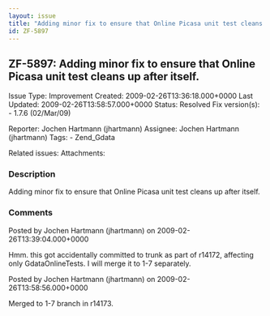 ```yaml
---
layout: issue
title: "Adding minor fix to ensure that Online Picasa unit test cleans up after itself."
id: ZF-5897
---
```


ZF-5897: Adding minor fix to ensure that Online Picasa unit test cleans up after itself.
----------------------------------------------------------------------------------------

 Issue Type: Improvement Created: 2009-02-26T13:36:18.000+0000 Last Updated: 2009-02-26T13:58:57.000+0000 Status: Resolved Fix version(s): - 1.7.6 (02/Mar/09)
 
 Reporter:  Jochen Hartmann (jhartmann)  Assignee:  Jochen Hartmann (jhartmann)  Tags: - Zend\_Gdata
 
 Related issues: 
 Attachments: 
### Description

Adding minor fix to ensure that Online Picasa unit test cleans up after itself.

 

 

### Comments

Posted by Jochen Hartmann (jhartmann) on 2009-02-26T13:39:04.000+0000

Hmm. this got accidentally committed to trunk as part of r14172, affecting only GdataOnlineTests. I will merge it to 1-7 separately.

 

 

Posted by Jochen Hartmann (jhartmann) on 2009-02-26T13:58:56.000+0000

Merged to 1-7 branch in r14173.

 

 